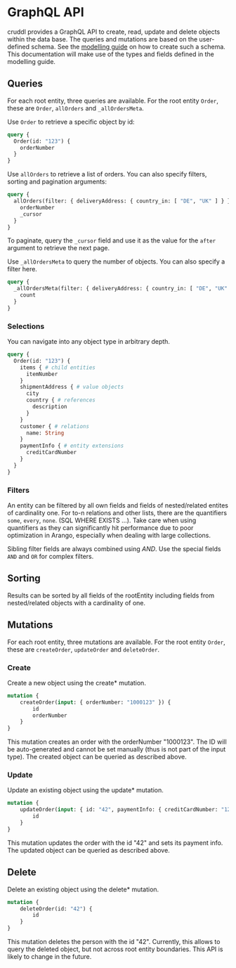 # GraphQL API

cruddl provides a GraphQL API to create, read, update and delete objects within the data base. The queries and mutations are based on the user-defined schema. See the [modelling guide](./modelling.md) on how to create such a schema. This documentation will make use of the types and fields defined in the modelling guide.

## Queries

For each root entity, three queries are available. For the root entity `Order`, these are `Order`, `allOrders` and `_allOrdersMeta`.

Use `Order` to retrieve a specific object by id:

```graphql
query {
  Order(id: "123") {
    orderNumber
  }
}
```

Use `allOrders` to retrieve a list of orders. You can also specify filters, sorting and pagination arguments:

```graphql
query {
  allOrders(filter: { deliveryAddress: { country_in: [ "DE", "UK" ] } }, orderBy: orderNumber_ASC, first: 5) {
    orderNumber
    _cursor
  }
}
```

To paginate, query the `_cursor` field and use it as the value for the `after` argument to retrieve the next page.

Use `_allOrdersMeta` to query the number of objects. You can also specify a filter here.

```graphql
query {
  _allOrdersMeta(filter: { deliveryAddress: { country_in: [ "DE", "UK" ] } }) {
    count
  }
}
```

### Selections

You can navigate into any object type in arbitrary depth.

```graphql
query {
  Order(id: "123") {
    items { # child entities
      itemNumber
    }
    shipmentAddress { # value objects
      city
      country { # references
        description
      }
    }
    customer { # relations
      name: String
    }
    paymentInfo { # entity extensions
      creditCardNumber
    }
  }
}
```

### Filters

An entity can be filtered by all own fields and fields of nested/related entites of cardinality one. For to-n relations and other lists, there are the quantifiers `some`, `every`, `none`. (SQL WHERE EXISTS ...). Take care when using quantifiers as they can significantly hit performance due to poor optimization in Arango, especially when dealing with large collections.

Sibling filter fields are always combined using *AND*. Use the special fields `AND` and `OR` for complex filters.

## Sorting

Results can be sorted by all fields of the rootEntity including fields from nested/related objects with a cardinality of one.

## Mutations

For each root entity, three mutations are available. For the root entity `Order`, these are `createOrder`, `updateOrder` and `deleteOrder`.

### Create

Create a new object using the create* mutation.

```graphql
mutation {
    createOrder(input: { orderNumber: "1000123" }) {
        id
        orderNumber
    }
}
```

This mutation creates an order with the orderNumber "1000123". The ID will be auto-generated and cannot be set manually (thus is not part of the input type). The created object can be queried as described above.

### Update

Update an existing object using the update* mutation.

```graphql
mutation {
    updateOrder(input: { id: "42", paymentInfo: { creditCardNumber: "123-xxx" } } ) {
        id
    }
}
```
This mutation updates the order with the id "42" and sets its payment info. The updated object can be queried as described above.

## Delete

Delete an existing object using the delete* mutation.

```graphql
mutation {
    deleteOrder(id: "42") {
        id
    }
}
```

This mutation deletes the person with the id "42". Currently, this allows to query the deleted object, but not across root entity boundaries. This API is likely to change in the future.
